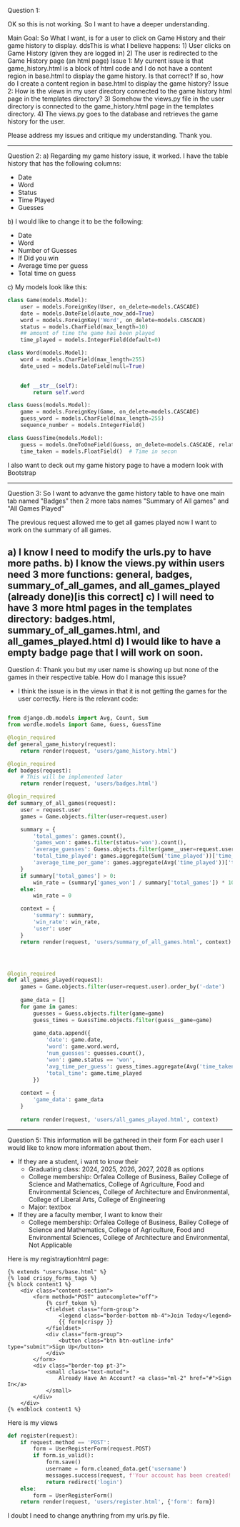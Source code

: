 Question 1:

OK so this is not working. So I want to have a deeper understanding.

Main Goal: So What I want, is for a user to click on Game History and their game history to display.
ddsThis is what I believe happens:
    1) User clicks on Game History (given they are logged in)
    2) The user is redirected to the Game History page (an html page)
Issue 1: My current issue is that game_history.html is a block of html code and I do not have a content region in base.html to display the game history. Is that correct? If so, how do I create a content region in base.html to display the game history?
Issue 2: How is the views in my user directory connected to the game history html page in the templates directory?
    3) Somehow the views.py file in the user directory is connected to the game_history.html page in the templates directory.
    4) The views.py goes to the database and retrieves the game history for the user.

Please address my issues and critique my understanding. Thank you.

---------------------------------------------------------------------------------------------------------
Question 2:
a) Regarding my game history issue, it worked. I have the table history that has the following columns:
 - Date	
 - Word	
 - Status	
 - Time Played	
 - Guesses

b) I would like to change it to be the following:
 - Date	
 - Word	
 - Number of Guesses
 - If Did you win	
 - Average time per guess	
 - Total time on guess

c) My models look like this:
```python
class Game(models.Model):
    user = models.ForeignKey(User, on_delete=models.CASCADE)
    date = models.DateField(auto_now_add=True)
    word = models.ForeignKey('Word', on_delete=models.CASCADE)
    status = models.CharField(max_length=10)
    ## amount of time the game has been played
    time_played = models.IntegerField(default=0)

class Word(models.Model):
    word = models.CharField(max_length=255)
    date_used = models.DateField(null=True) 
    

    def __str__(self):
        return self.word

class Guess(models.Model):
    game = models.ForeignKey(Game, on_delete=models.CASCADE)
    guess_word = models.CharField(max_length=255)
    sequence_number = models.IntegerField()

class GuessTime(models.Model):
    guess = models.OneToOneField(Guess, on_delete=models.CASCADE, related_name='time')
    time_taken = models.FloatField()  # Time in secon
```

I also want to deck out my game history page to have a modern look with Bootstrap 



---------------------------------------------------------------------------------------------------------
Question 3:
So I want to advanve the game history table to have one main tab named "Badges" then 2 more tabs names "Summary of All games" and "All Games Played"

The previous request allowed me to get all games played now I want to work on the summary of all games. 

a) I know I need to modify the urls.py to have more paths. 
b) I know the views.py within users need 3 more functions: general, badges, summary_of_all_games, and all_games_played (already done)[is this correct]
c) I will need to have 3 more html pages in the templates directory: badges.html, summary_of_all_games.html, and all_games_played.html
d) I would like to have a empty badge page that I will work on soon.
---------------------------------------------------------------------------------------------------------

Question 4:
Thank you but my user name is showing up but none of the games in their respective table. How do I manage this issue?
- I think the issue is in the views in that it is not getting the games for the user correctly. Here is the relevant code:
```python

from django.db.models import Avg, Count, Sum
from wordle.models import Game, Guess, GuessTime

@login_required
def general_game_history(request):
    return render(request, 'users/game_history.html')

@login_required
def badges(request):
    # This will be implemented later
    return render(request, 'users/badges.html')

@login_required
def summary_of_all_games(request):
    user = request.user
    games = Game.objects.filter(user=request.user)

    summary = {
        'total_games': games.count(),
        'games_won': games.filter(status='won').count(),
        'average_guesses': Guess.objects.filter(game__user=request.user).values('game').annotate(guess_count=Count('id')).aggregate(Avg('guess_count'))['guess_count__avg'],
        'total_time_played': games.aggregate(Sum('time_played'))['time_played__sum'],
        'average_time_per_game': games.aggregate(Avg('time_played'))['time_played__avg'],
    }
    if summary['total_games'] > 0:
        win_rate = (summary['games_won'] / summary['total_games']) * 100
    else:
        win_rate = 0

    context = {
        'summary': summary,
        'win_rate': win_rate,
        'user': user
    }
    return render(request, 'users/summary_of_all_games.html', context)




@login_required
def all_games_played(request):
    games = Game.objects.filter(user=request.user).order_by('-date')
    
    game_data = []
    for game in games:
        guesses = Guess.objects.filter(game=game)
        guess_times = GuessTime.objects.filter(guess__game=game)
        
        game_data.append({
            'date': game.date,
            'word': game.word.word,
            'num_guesses': guesses.count(),
            'won': game.status == 'won',
            'avg_time_per_guess': guess_times.aggregate(Avg('time_taken'))['time_taken__avg'] or 0,
            'total_time': game.time_played
        })
    
    context = {
        'game_data': game_data
    }
    
    return render(request, 'users/all_games_played.html', context)

```

---------------------------------------------------------------------------------------------------------
Question 5:
This information will be gathered in their form
For each user I would like to know more information about them.
- If they are a student, i want to know their 
    - Graduating class: 2024, 2025, 2026, 2027, 2028 as options
    - College membership:  Orfalea College of Business,  Bailey College of Science and Mathematics, College of Agriculture, Food and Environmental Sciences, College of Architecture and Environmental, College of Liberal Arts, College of Engineering
    - Major: textbox
- If they are a faculty member, I want to know their
    - College membership:  Orfalea College of Business,  Bailey College of Science and Mathematics, College of Agriculture, Food and Environmental Sciences, College of Architecture and Environmental, Not Applicable

Here is my registraytionhtml page:
```
{% extends "users/base.html" %}
{% load crispy_forms_tags %}
{% block content1 %}
    <div class="content-section">
        <form method="POST" autocomplete="off">
            {% csrf_token %}
            <fieldset class="form-group">
                <legend class="border-bottom mb-4">Join Today</legend>
                {{ form|crispy }}
            </fieldset>
            <div class="form-group">
                <button class="btn btn-outline-info" type="submit">Sign Up</button>
            </div>
        </form>
        <div class="border-top pt-3">
            <small class="text-muted">
                Already Have An Account? <a class="ml-2" href="#">Sign In</a>
            </small>
        </div>
    </div>
{% endblock content1 %}
```

Here is my views
```python
def register(request):
    if request.method == 'POST':
        form = UserRegisterForm(request.POST)
        if form.is_valid():
            form.save()
            username = form.cleaned_data.get('username')
            messages.success(request, f'Your account has been created! You are now able to log in')
            return redirect('login')
    else:
        form = UserRegisterForm()
    return render(request, 'users/register.html', {'form': form})
```

I doubt I need to change anythring from my urls.py file.